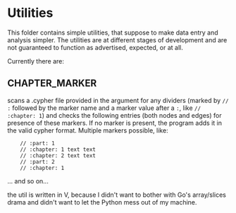 # Utilities

This folder contains simple utilities, that suppose to make data entry and analysis simpler. The utilities are at different stages of development and are not guaranteed to function as advertised, expected, or at all.

Currently there are:

## CHAPTER_MARKER

scans a .cypher file provided in the argument for any dividers (marked by `// :` followed by the marker name and a marker value after a `:`, like `// :chapter: 1`) and checks the following entries (both nodes and edges) for presence of these markers. If no marker is present, the program adds it in the valid cypher format. Multiple markers possible, like:
```
    // :part: 1 
    // :chapter: 1 text text 
    // :chapter: 2 text text 
    // :part: 2 
    // :chapter: 1
```
... and so on...

the util is written in V, because I didn't want to bother with Go's array/slices drama and didn't want to let the Python mess out of my machine.
